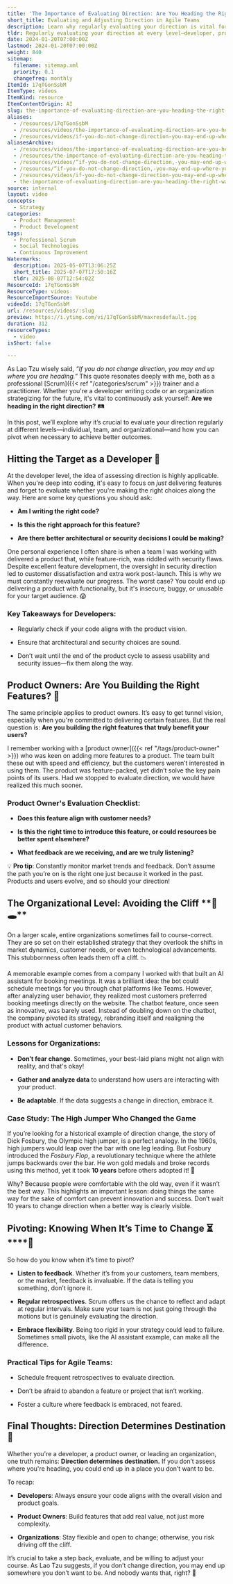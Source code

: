 ```yaml
---
title: 'The Importance of Evaluating Direction: Are You Heading the Right Way?'
short_title: Evaluating and Adjusting Direction in Agile Teams
description: Learn why regularly evaluating your direction is vital for developers, product owners, and organisations to ensure goals, features, and strategies truly meet user and business needs.
tldr: Regularly evaluating your direction at every level—developer, product owner, and organization—is essential to avoid wasted effort and ensure you are building the right things for your users. Key insights include aligning work with the product vision, listening to feedback, and being willing to pivot based on data rather than sticking to outdated plans. Make time for honest retrospectives and be ready to change course when needed to achieve better outcomes.
date: 2024-01-20T07:00:00Z
lastmod: 2024-01-20T07:00:00Z
weight: 840
sitemap:
  filename: sitemap.xml
  priority: 0.1
  changefreq: monthly
ItemId: 17qTGonSsbM
ItemType: videos
ItemKind: resource
ItemContentOrigin: AI
slug: the-importance-of-evaluating-direction-are-you-heading-the-right-way
aliases:
  - /resources/17qTGonSsbM
  - /resources/videos/the-importance-of-evaluating-direction-are-you-heading-the-right-way
  - /resources/videos/if-you-do-not-change-direction-you-may-end-up-where-you-are-heading-lao-tzu
aliasesArchive:
  - /resources/videos/the-importance-of-evaluating-direction-are-you-heading-the-right-way
  - /resources/the-importance-of-evaluating-direction-are-you-heading-the-right-way
  - /resources/videos/“if-you-do-not-change-direction,-you-may-end-up-where-you-are-heading-”-–-lao-tzu
  - /resources/“if-you-do-not-change-direction,-you-may-end-up-where-you-are-heading-”-–-lao-tzu
  - /resources/videos/if-you-do-not-change-direction-you-may-end-up-where-you-are-heading-lao-tzu
  - the-importance-of-evaluating-direction-are-you-heading-the-right-way
source: internal
layout: video
concepts:
  - Strategy
categories:
  - Product Management
  - Product Development
tags:
  - Professional Scrum
  - Social Technologies
  - Continuous Improvement
Watermarks:
  description: 2025-05-07T13:06:25Z
  short_title: 2025-07-07T17:50:16Z
  tldr: 2025-08-07T12:54:02Z
ResourceId: 17qTGonSsbM
ResourceType: videos
ResourceImportSource: Youtube
videoId: 17qTGonSsbM
url: /resources/videos/:slug
preview: https://i.ytimg.com/vi/17qTGonSsbM/maxresdefault.jpg
duration: 312
resourceTypes:
  - video
isShort: false

---
```

As Lao Tzu wisely said, _“If you do not change direction, you may end up where you are heading.”_ This quote resonates deeply with me, both as a professional [Scrum]({{< ref "/categories/scrum" >}}) trainer and a practitioner. Whether you're a developer writing code or an organization strategizing for the future, it's vital to continuously ask yourself: **Are we heading in the right direction?** 🛤️

In this post, we’ll explore why it’s crucial to evaluate your direction regularly at different levels—individual, team, and organizational—and how you can pivot when necessary to achieve better outcomes.

## **Hitting the Target as a Developer** **🎯**

At the developer level, the idea of assessing direction is highly applicable. When you're deep into coding, it's easy to focus on _just_ delivering features and forget to evaluate whether you're making the right choices along the way. Here are some key questions you should ask:

- **Am I writing the right code?**

- **Is this the right approach for this feature?**

- **Are there better architectural or security decisions I could be making?**

One personal experience I often share is when a team I was working with delivered a product that, while feature-rich, was riddled with security flaws. Despite excellent feature development, the oversight in security direction led to customer dissatisfaction and extra work post-launch. This is why we must constantly reevaluate our progress. The worst case? You could end up delivering a product with functionality, but it's insecure, buggy, or unusable for your target audience. 😱

### **Key Takeaways for Developers:**

- Regularly check if your code aligns with the product vision.

- Ensure that architectural and security choices are sound.

- Don’t wait until the end of the product cycle to assess usability and security issues—fix them along the way.

## **Product Owners: Are You Building the Right Features?** **🚀**

The same principle applies to product owners. It’s easy to get tunnel vision, especially when you're committed to delivering certain features. But the real question is: **Are you building the right features that truly benefit your users?**

I remember working with a [product owner]({{< ref "/tags/product-owner" >}}) who was keen on adding more features to a product. The team built these out with speed and efficiency, but the customers weren’t interested in using them. The product was feature-packed, yet didn’t solve the key pain points of its users. Had we stopped to evaluate direction, we would have realized this much sooner.

### **Product Owner's Evaluation Checklist:**

- **Does this feature align with customer needs?**

- **Is this the right time to introduce this feature, or could resources be better spent elsewhere?**

- **What feedback are we receiving, and are we truly listening?**

💡 **Pro tip**: Constantly monitor market trends and feedback. Don’t assume the path you’re on is the right one just because it worked in the past. Products and users evolve, and so should your direction!

## **The Organizational Level: Avoiding the Cliff** **🏢🕳****️**

On a larger scale, entire organizations sometimes fail to course-correct. They are so set on their established strategy that they overlook the shifts in market dynamics, customer needs, or even technological advancements. This stubbornness often leads them off a cliff. 📉

A memorable example comes from a company I worked with that built an AI assistant for booking meetings. It was a brilliant idea: the bot could schedule meetings for you through chat platforms like Teams. However, after analyzing user behavior, they realized most customers preferred booking meetings directly on the website. The chatbot feature, once seen as innovative, was barely used. Instead of doubling down on the chatbot, the company pivoted its strategy, rebranding itself and realigning the product with actual customer behaviors.

### **Lessons for Organizations:**

- **Don’t fear change**. Sometimes, your best-laid plans might not align with reality, and that's okay!

- **Gather and analyze data** to understand how users are interacting with your product.

- **Be adaptable**. If the data suggests a change in direction, embrace it.

### **Case Study: The High Jumper Who Changed the Game**

If you’re looking for a historical example of direction change, the story of Dick Fosbury, the Olympic high jumper, is a perfect analogy. In the 1960s, high jumpers would leap over the bar with one leg leading. But Fosbury introduced the _Fosbury Flop_, a revolutionary technique where the athlete jumps backwards over the bar. He won gold medals and broke records using this method, yet it took **10 years** before others adopted it! 🤯

Why? Because people were comfortable with the old way, even if it wasn’t the best way. This highlights an important lesson: doing things the same way for the sake of comfort can prevent innovation and success. Don’t wait 10 years to change direction when a better way is clearly visible.

## **Pivoting: Knowing When It’s Time to Change ⏳****🔄**

So how do you know when it’s time to pivot?

- **Listen to feedback**. Whether it’s from your customers, team members, or the market, feedback is invaluable. If the data is telling you something, don’t ignore it.

- **Regular retrospectives**. Scrum offers us the chance to reflect and adapt at regular intervals. Make sure your team is not just going through the motions but is genuinely evaluating the direction.

- **Embrace flexibility**. Being too rigid in your strategy could lead to failure. Sometimes small pivots, like the AI assistant example, can make all the difference.

### **Practical Tips for Agile Teams:**

- Schedule frequent retrospectives to evaluate direction.

- Don’t be afraid to abandon a feature or project that isn’t working.

- Foster a culture where feedback is embraced, not feared.

## **Final Thoughts: Direction Determines Destination 🧭**

Whether you're a developer, a product owner, or leading an organization, one truth remains: **Direction determines destination.** If you don’t assess where you're heading, you could end up in a place you don’t want to be.

To recap:

- **Developers**: Always ensure your code aligns with the overall vision and product goals.

- **Product Owners**: Build features that add real value, not just more complexity.

- **Organizations**: Stay flexible and open to change; otherwise, you risk driving off the cliff.

It’s crucial to take a step back, evaluate, and be willing to adjust your course. As Lao Tzu suggests, if you don’t change direction, you may end up somewhere you don’t want to be. And nobody wants that, right? 🚫
